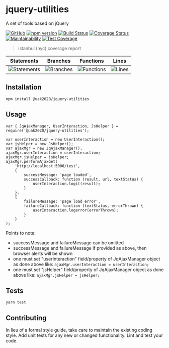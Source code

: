 jquery-utilities
=========
A set of tools based on jQuery

[![GitHub](https://img.shields.io/github/license/UAK-35/jquery-utilities?color=yellow)](https://github.com/UAK-35/jquery-utilities/blob/main/LICENSE)
[![npm version](https://badge.fury.io/js/%40uak2020%2Fjquery-utilities.svg)](https://badge.fury.io/js/%40uak2020%2Fjquery-utilities)
[![Build Status](https://travis-ci.com/UAK-35/jquery-utilities.svg?token=b6yC3xZ4n29K1aBw3JL6&branch=main)](https://travis-ci.com/UAK-35/jquery-utilities)
[![Coverage Status](https://coveralls.io/repos/github/UAK-35/jquery-utilities/badge.svg?branch=main)](https://coveralls.io/github/UAK-35/jquery-utilities?branch=main)
[![Maintainability](https://api.codeclimate.com/v1/badges/bfd6d414400b5f2d23fe/maintainability)](https://codeclimate.com/github/UAK-35/jquery-utilities/maintainability)
[![Test Coverage](https://api.codeclimate.com/v1/badges/bfd6d414400b5f2d23fe/test_coverage)](https://codeclimate.com/github/UAK-35/jquery-utilities/test_coverage)

> istanbul (nyc) coverage report

| Statements                  | Branches                | Functions                 | Lines                |
| --------------------------- | ----------------------- | ------------------------- | -------------------- |
| ![Statements](https://img.shields.io/badge/Coverage-99.53%25-brightgreen.svg) | ![Branches](https://img.shields.io/badge/Coverage-85.48%25-yellow.svg) | ![Functions](https://img.shields.io/badge/Coverage-100%25-brightgreen.svg) | ![Lines](https://img.shields.io/badge/Coverage-100%25-brightgreen.svg)    |

## Installation

`npm install @uak2020/jquery-utilities`

## Usage

    var { JqAjaxManager, UserInteraction, JsHelper } = require('@uak2020/jquery-utilities');

    var userInteraction = new UserInteraction();
    var jsHelper = new JsHelper();
    var ajaxMgr = new JqAjaxManager();
    ajaxMgr.userInteraction = userInteraction;
    ajaxMgr.jsHelper = jsHelper;
    ajaxMgr.performAjaxGet(
        'http://localhost:5000/test',
        {
            successMessage: 'page loaded',
            successCallback: function (result, url, textStatus) {
                userInteraction.logit(result);
            }
        },
        {
            failureMessage: 'page load error',
            failureCallback: function (textStatus, errorThrown) {
                userInteraction.logerror(errorThrown);
            }
        }
    );

Points to note:
- successMessage and failureMessage can be omitted
- successMessage and failureMessage if provided as above, then browser alerts will be shown
- one must set "userInteraction" field/property of JqAjaxManager object as done above like: `ajaxMgr.userInteraction = userInteraction;`
- one must set "jsHelper" field/property of JqAjaxManager object as done above like: `ajaxMgr.jsHelper = jsHelper;`

## Tests

`yarn test`

## Contributing

In lieu of a formal style guide, take care to maintain the existing coding style. Add unit tests for any new or changed functionality. Lint and test your code.
